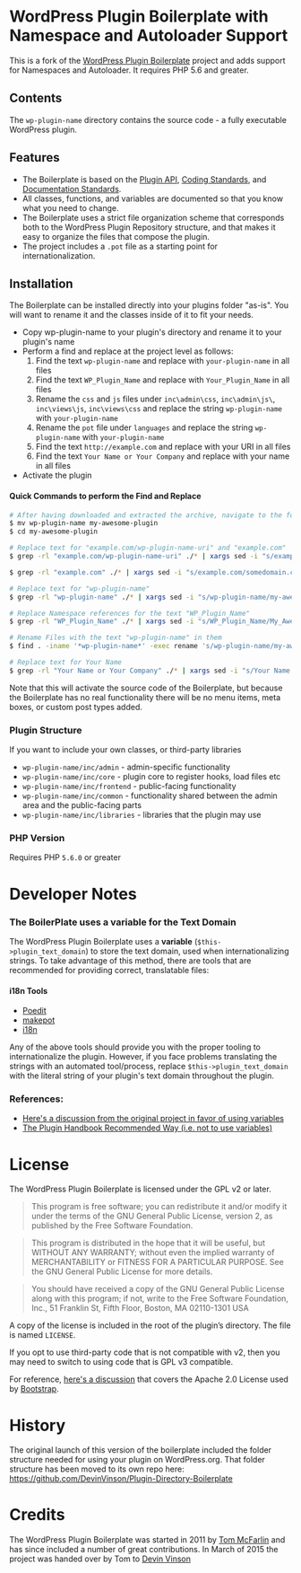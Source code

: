 # WordPress Plugin Boilerplate with Namespace and Autoloader Support

This is a fork of the [WordPress Plugin Boilerplate](https://github.com/DevinVinson/WordPress-Plugin-Boilerplate) project and adds support for Namespaces and Autoloader. It requires PHP 5.6 and greater.

## Contents

The `wp-plugin-name` directory contains the source code - a fully executable WordPress plugin.

## Features

* The Boilerplate is based on the [Plugin API](http://codex.wordpress.org/Plugin_API), [Coding Standards](http://codex.wordpress.org/WordPress_Coding_Standards), and [Documentation Standards](https://make.wordpress.org/core/handbook/best-practices/inline-documentation-standards/php/).
* All classes, functions, and variables are documented so that you know what you need to change.
* The Boilerplate uses a strict file organization scheme that corresponds both to the WordPress Plugin Repository structure, and that makes it easy to organize the files that compose the plugin.
* The project includes a `.pot` file as a starting point for internationalization.

## Installation

The Boilerplate can be installed directly into your plugins folder "as-is". You will want to rename it and the classes inside of it to fit your needs.

* Copy wp-plugin-name to your plugin's directory and rename it to your plugin's name
* Perform a find and replace at the project level as follows:
  1. Find the text `wp-plugin-name` and replace with `your-plugin-name` in all files
  2. Find the text `WP_Plugin_Name` and replace with `Your_Plugin_Name` in all files
  3. Rename the `css` and `js` files under `inc\admin\css`, `inc\admin\js\`, `inc\views\js`, `inc\views\css` and replace the string `wp-plugin-name` with `your-plugin-name`
  4. Rename the `pot` file under `languages` and replace the string `wp-plugin-name` with `your-plugin-name`
  5. Find the text `http://example.com` and replace with your URI in all files
  6. Find the text `Your Name or Your Company` and replace with your name in all files
* Activate the plugin

#### Quick Commands to perform the Find and Replace #####
```	bash
# After having downloaded and extracted the archive, navigate to the folder containing the plugin
$ mv wp-plugin-name my-awesome-plugin
$ cd my-awesome-plugin
```
```	bash
# Replace text for "example.com/wp-plugin-name-uri" and "example.com"
$ grep -rl "example.com/wp-plugin-name-uri" ./* | xargs sed -i "s/example.com\/wp-plugin-name-uri/somedomain.com\/my-awesome-plugin-uri/g"

$ grep -rl "example.com" ./* | xargs sed -i "s/example.com/somedomain.com/g"
```
```	bash
# Replace text for "wp-plugin-name"
$ grep -rl "wp-plugin-name" ./* | xargs sed -i "s/wp-plugin-name/my-awesome-plugin/g"
```
```	bash
# Replace Namespace references for the text "WP_Plugin_Name"
$ grep -rl "WP_Plugin_Name" ./* | xargs sed -i "s/WP_Plugin_Name/My_Awesome_Plugin/g"
```
```	bash
# Rename Files with the text "wp-plugin-name" in them
$ find . -iname '*wp-plugin-name*' -exec rename 's/wp-plugin-name/my-awesome-plugin/' {} \;
```
```	bash
# Replace text for Your Name
$ grep -rl "Your Name or Your Company" ./* | xargs sed -i "s/Your Name or Your Company/Your Name/g"
```
Note that this will activate the source code of the Boilerplate, but because the Boilerplate has no real functionality there will be no menu items, meta boxes, or custom post types added.

### Plugin Structure

If you want to include your own classes, or third-party libraries

* `wp-plugin-name/inc/admin` - admin-specific functionality
* `wp-plugin-name/inc/core` - plugin core to register hooks, load files etc
* `wp-plugin-name/inc/frontend` - public-facing functionality
* `wp-plugin-name/inc/common` - functionality shared between the admin area and the public-facing parts
* `wp-plugin-name/inc/libraries` - libraries that the plugin may use

### PHP Version
Requires PHP `5.6.0` or greater

# Developer Notes

### The BoilerPlate uses a variable for the Text Domain

The WordPress Plugin Boilerplate uses a **variable** (`$this->plugin_text_domain`) to store the text domain, used when internationalizing strings. To take advantage of this method, there are tools that are recommended for providing correct, translatable files:

#### i18n Tools
* [Poedit](http://www.poedit.net/)
* [makepot](http://i18n.svn.wordpress.org/tools/trunk/)
* [i18n](https://github.com/grappler/i18n)

Any of the above tools should provide you with the proper tooling to internationalize the plugin. However, if you face problems translating the strings with an automated tool/process, replace `$this->plugin_text_domain` with the literal string of your plugin's text domain throughout the plugin.

### References:
* [Here's a discussion from the original project in favor of using variables](https://github.com/DevinVinson/WordPress-Plugin-Boilerplate/issues/59)
* [The Plugin Handbook Recommended Way (i.e. not to use variables)](https://developer.wordpress.org/plugins/internationalization/how-to-internationalize-your-plugin/#text-domains)

# License

The WordPress Plugin Boilerplate is licensed under the GPL v2 or later.

> This program is free software; you can redistribute it and/or modify it under the terms of the GNU General Public License, version 2, as published by the Free Software Foundation.

> This program is distributed in the hope that it will be useful, but WITHOUT ANY WARRANTY; without even the implied warranty of MERCHANTABILITY or FITNESS FOR A PARTICULAR PURPOSE. See the GNU General Public License for more details.

> You should have received a copy of the GNU General Public License along with this program; if not, write to the Free Software Foundation, Inc., 51 Franklin St, Fifth Floor, Boston, MA 02110-1301 USA

A copy of the license is included in the root of the plugin’s directory. The file is named `LICENSE`.

If you opt to use third-party code that is not compatible with v2, then you may need to switch to using code that is GPL v3 compatible.

For reference, [here's a discussion](http://make.wordpress.org/themes/2013/03/04/licensing-note-apache-and-gpl/) that covers the Apache 2.0 License used by [Bootstrap](http://twitter.github.io/bootstrap/).

# History

The original launch of this version of the boilerplate included the folder structure needed for using your plugin on WordPress.org. That folder structure has been moved to its own repo here: https://github.com/DevinVinson/Plugin-Directory-Boilerplate

# Credits

The WordPress Plugin Boilerplate was started in 2011 by [Tom McFarlin](http://twitter.com/tommcfarlin/) and has since included a number of great contributions. In March of 2015 the project was handed over by Tom to [Devin Vinson](https://github.com/DevinVinson/WordPress-Plugin-Boilerplate/)


